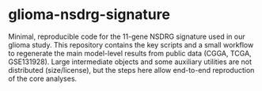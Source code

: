 # glioma-nsdrg-signature
Minimal, reproducible code for the 11-gene NSDRG signature used in our glioma study.
This repository contains the key scripts and a small workflow to regenerate the main model-level results from public data (CGGA, TCGA, GSE131928). Large intermediate objects and some auxiliary utilities are not distributed (size/license), but the steps here allow end-to-end reproduction of the core analyses.
